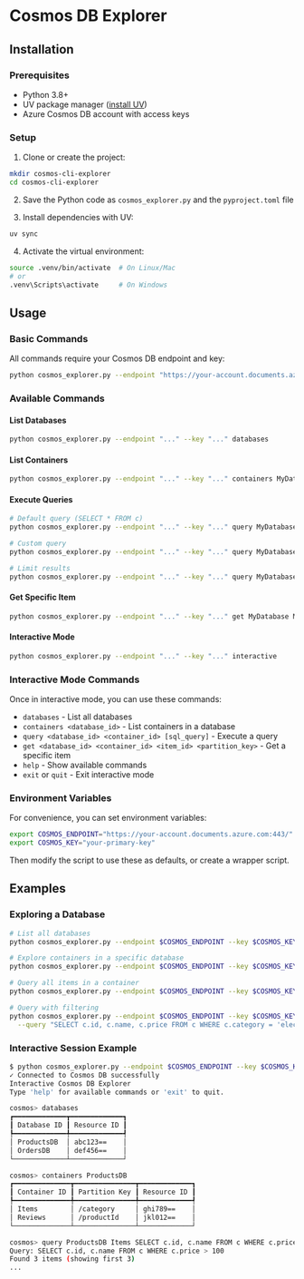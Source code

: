 # Cosmos DB Explorer

## Installation

### Prerequisites

- Python 3.8+
- UV package manager ([install UV](https://docs.astral.sh/uv/getting-started/installation/))
- Azure Cosmos DB account with access keys

### Setup

1. Clone or create the project:
```bash
mkdir cosmos-cli-explorer
cd cosmos-cli-explorer
```

2. Save the Python code as `cosmos_explorer.py` and the `pyproject.toml` file

3. Install dependencies with UV:
```bash
uv sync
```

4. Activate the virtual environment:
```bash
source .venv/bin/activate  # On Linux/Mac
# or
.venv\Scripts\activate     # On Windows
```

## Usage

### Basic Commands

All commands require your Cosmos DB endpoint and key:

```bash
python cosmos_explorer.py --endpoint "https://your-account.documents.azure.com:443/" --key "your-primary-key" [command]
```

### Available Commands

#### List Databases
```bash
python cosmos_explorer.py --endpoint "..." --key "..." databases
```

#### List Containers
```bash
python cosmos_explorer.py --endpoint "..." --key "..." containers MyDatabase
```

#### Execute Queries
```bash
# Default query (SELECT * FROM c)
python cosmos_explorer.py --endpoint "..." --key "..." query MyDatabase MyContainer

# Custom query
python cosmos_explorer.py --endpoint "..." --key "..." query MyDatabase MyContainer --query "SELECT c.id, c.name FROM c WHERE c.status = 'active'"

# Limit results
python cosmos_explorer.py --endpoint "..." --key "..." query MyDatabase MyContainer --limit 5 --max-items 50
```

#### Get Specific Item
```bash
python cosmos_explorer.py --endpoint "..." --key "..." get MyDatabase MyContainer "item-id" "partition-key-value"
```

#### Interactive Mode
```bash
python cosmos_explorer.py --endpoint "..." --key "..." interactive
```

### Interactive Mode Commands

Once in interactive mode, you can use these commands:

- `databases` - List all databases
- `containers <database_id>` - List containers in a database
- `query <database_id> <container_id> [sql_query]` - Execute a query
- `get <database_id> <container_id> <item_id> <partition_key>` - Get a specific item
- `help` - Show available commands
- `exit` or `quit` - Exit interactive mode

### Environment Variables

For convenience, you can set environment variables:

```bash
export COSMOS_ENDPOINT="https://your-account.documents.azure.com:443/"
export COSMOS_KEY="your-primary-key"
```

Then modify the script to use these as defaults, or create a wrapper script.

## Examples

### Exploring a Database
```bash
# List all databases
python cosmos_explorer.py --endpoint $COSMOS_ENDPOINT --key $COSMOS_KEY databases

# Explore containers in a specific database
python cosmos_explorer.py --endpoint $COSMOS_ENDPOINT --key $COSMOS_KEY containers ProductsDB

# Query all items in a container
python cosmos_explorer.py --endpoint $COSMOS_ENDPOINT --key $COSMOS_KEY query ProductsDB Items

# Query with filtering
python cosmos_explorer.py --endpoint $COSMOS_ENDPOINT --key $COSMOS_KEY query ProductsDB Items \
  --query "SELECT c.id, c.name, c.price FROM c WHERE c.category = 'electronics'"
```

### Interactive Session Example
```bash
$ python cosmos_explorer.py --endpoint $COSMOS_ENDPOINT --key $COSMOS_KEY interactive
✓ Connected to Cosmos DB successfully
Interactive Cosmos DB Explorer
Type 'help' for available commands or 'exit' to quit.

cosmos> databases
┏━━━━━━━━━━━━━┳━━━━━━━━━━━━━┓
┃ Database ID ┃ Resource ID ┃
┡━━━━━━━━━━━━━╇━━━━━━━━━━━━━┩
│ ProductsDB  │ abc123==    │
│ OrdersDB    │ def456==    │
└─────────────┴─────────────┘

cosmos> containers ProductsDB
┏━━━━━━━━━━━━━━┳━━━━━━━━━━━━━━━┳━━━━━━━━━━━━━┓
┃ Container ID ┃ Partition Key ┃ Resource ID ┃
┡━━━━━━━━━━━━━━╇━━━━━━━━━━━━━━━╇━━━━━━━━━━━━━┩
│ Items        │ /category     │ ghi789==    │
│ Reviews      │ /productId    │ jkl012==    │
└──────────────┴───────────────┴─────────────┘

cosmos> query ProductsDB Items SELECT c.id, c.name FROM c WHERE c.price > 100
Query: SELECT c.id, c.name FROM c WHERE c.price > 100
Found 3 items (showing first 3)
...
```